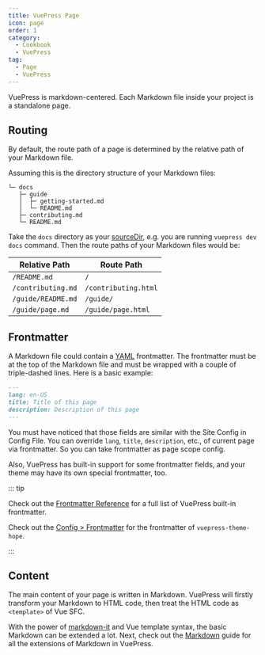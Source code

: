 ```yaml
---
title: VuePress Page
icon: page
order: 1
category:
  - Cookbook
  - VuePress
tag:
  - Page
  - VuePress
---
```


VuePress is markdown-centered. Each Markdown file inside your project is a standalone page.

## Routing

By default, the route path of a page is determined by the relative path of your Markdown file.

Assuming this is the directory structure of your Markdown files:

```
└─ docs
   ├─ guide
   │  ├─ getting-started.md
   │  └─ README.md
   ├─ contributing.md
   └─ README.md
```

Take the `docs` directory as your [sourceDir](https://v2.vuepress.vuejs.org/reference/cli.html), e.g. you are running `vuepress dev docs` command. Then the route paths of your Markdown files would be:

| Relative Path      | Route Path           |
| ------------------ | -------------------- |
| `/README.md`       | `/`                  |
| `/contributing.md` | `/contributing.html` |
| `/guide/README.md` | `/guide/`            |
| `/guide/page.md`   | `/guide/page.html`   |

## Frontmatter

A Markdown file could contain a [YAML](https://yaml.org/) frontmatter. The frontmatter must be at the top of the Markdown file and must be wrapped with a couple of triple-dashed lines. Here is a basic example:

```md
---
lang: en-US
title: Title of this page
description: Description of this page
---
```

You must have noticed that those fields are similar with the Site Config in Config File. You can override `lang`, `title`, `description`, etc., of current page via frontmatter. So you can take frontmatter as page scope config.

Also, VuePress has built-in support for some frontmatter fields, and your theme may have its own special frontmatter, too.

::: tip

Check out the [Frontmatter Reference](https://v2.vuepress.vuejs.org/reference/frontmatter.html) for a full list of VuePress built-in frontmatter.

Check out the [Config > Frontmatter](../../config/frontmatter/README.md) for the frontmatter of `vuepress-theme-hope`.

:::

## Content

The main content of your page is written in Markdown. VuePress will firstly transform your Markdown to HTML code, then treat the HTML code as `<template>` of Vue SFC.

With the power of [markdown-it](https://github.com/markdown-it/markdown-it) and Vue template syntax, the basic Markdown can be extended a lot. Next, check out the [Markdown](./markdown.md) guide for all the extensions of Markdown in VuePress.
